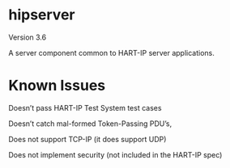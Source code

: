 hipserver
=========

Version 3.6

A server component common to HART-IP server applications.

Known Issues
============

Doesn’t pass HART-IP Test System test cases

Doesn’t catch mal-formed Token-Passing PDU’s,

Does not support TCP-IP (it does support UDP)

Does not implement security (not included in the HART-IP spec)
